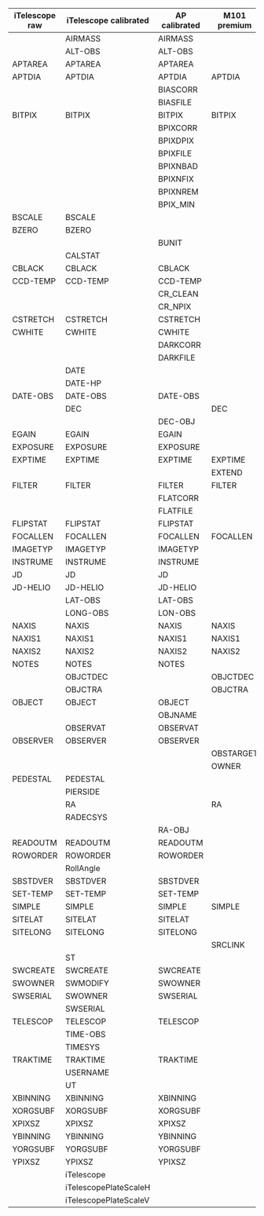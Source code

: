|iTelescope raw|iTelescope calibrated|AP calibrated|M101 premium|
|--------------|---------------------|-------------|------------|
|              |AIRMASS              |AIRMASS      |            |
|              |ALT-OBS              |ALT-OBS      |            |
|APTAREA       |APTAREA              |APTAREA      |            |
|APTDIA        |APTDIA               |APTDIA       |APTDIA      |
|              |                     |BIASCORR     |            |
|              |                     |BIASFILE     |            |
|BITPIX        |BITPIX               |BITPIX       |BITPIX      |
|              |                     |BPIXCORR     |            |
|              |                     |BPIXDPIX     |            |
|              |                     |BPIXFILE     |            |
|              |                     |BPIXNBAD     |            |
|              |                     |BPIXNFIX     |            |
|              |                     |BPIXNREM     |            |
|              |                     |BPIX_MIN     |            |
|BSCALE        |BSCALE               |             |            |
|BZERO         |BZERO                |             |            |
|              |                     |BUNIT        |            |
|              |CALSTAT              |             |            |
|CBLACK        |CBLACK               |CBLACK       |            |
|CCD-TEMP      |CCD-TEMP             |CCD-TEMP     |            |
|              |                     |CR_CLEAN     |            |
|              |                     |CR_NPIX      |            |
|CSTRETCH      |CSTRETCH             |CSTRETCH     |            |
|CWHITE        |CWHITE               |CWHITE       |            |
|              |                     |DARKCORR     |            |
|              |                     |DARKFILE     |            |
|              |DATE                 |             |            |
|              |DATE-HP              |             |            |
|DATE-OBS      |DATE-OBS             |DATE-OBS     |            |
|              |DEC                  |             |DEC         |
|              |                     |DEC-OBJ      |            |
|EGAIN         |EGAIN                |EGAIN        |            |
|EXPOSURE      |EXPOSURE             |EXPOSURE     |            |
|EXPTIME       |EXPTIME              |EXPTIME      |EXPTIME     |
|              |                     |             |EXTEND      |
|FILTER        |FILTER               |FILTER       |FILTER      |
|              |                     |FLATCORR     |            |
|              |                     |FLATFILE     |            |
|FLIPSTAT      |FLIPSTAT             |FLIPSTAT     |            |
|FOCALLEN      |FOCALLEN             |FOCALLEN     |FOCALLEN    |
|IMAGETYP      |IMAGETYP             |IMAGETYP     |            |
|INSTRUME      |INSTRUME             |INSTRUME     |            |
|JD            |JD                   |JD           |            |
|JD-HELIO      |JD-HELIO             |JD-HELIO     |            |
|              |LAT-OBS              |LAT-OBS      |            |
|              |LONG-OBS             |LON-OBS      |            |
|NAXIS         |NAXIS                |NAXIS        |NAXIS       |
|NAXIS1        |NAXIS1               |NAXIS1       |NAXIS1      |
|NAXIS2        |NAXIS2               |NAXIS2       |NAXIS2      |
|NOTES         |NOTES                |NOTES        |            |
|              |OBJCTDEC             |             |OBJCTDEC    |
|              |OBJCTRA              |             |OBJCTRA     |
|OBJECT        |OBJECT               |OBJECT       |            |
|              |                     |OBJNAME      |            |
|              |OBSERVAT             |OBSERVAT     |            |
|OBSERVER      |OBSERVER             |OBSERVER     |            |
|              |                     |             |OBSTARGET   |
|              |                     |             |OWNER       |
|PEDESTAL      |PEDESTAL             |             |            |
|              |PIERSIDE             |             |            |
|              |RA                   |             |RA          |
|              |RADECSYS             |             |            |
|              |                     |RA-OBJ       |            |
|READOUTM      |READOUTM             |READOUTM     |            |
|ROWORDER      |ROWORDER             |ROWORDER     |            |
|              |RollAngle            |             |            |
|SBSTDVER      |SBSTDVER             |SBSTDVER     |            |
|SET-TEMP      |SET-TEMP             |SET-TEMP     |            |
|SIMPLE        |SIMPLE               |SIMPLE       |SIMPLE      |
|SITELAT       |SITELAT              |SITELAT      |            |
|SITELONG      |SITELONG             |SITELONG     |            |
|              |                     |             |SRCLINK     |
|              |ST                   |             |            |
|SWCREATE      |SWCREATE             |SWCREATE     |            |
|SWOWNER       |SWMODIFY             |SWOWNER      |            |
|SWSERIAL      |SWOWNER              |SWSERIAL     |            |
|              |SWSERIAL             |             |            |
|TELESCOP      |TELESCOP             |TELESCOP     |            |
|              |TIME-OBS             |             |            |
|              |TIMESYS              |             |            |
|TRAKTIME      |TRAKTIME             |TRAKTIME     |            |
|              |USERNAME             |             |            |
|              |UT                   |             |            |
|XBINNING      |XBINNING             |XBINNING     |            |
|XORGSUBF      |XORGSUBF             |XORGSUBF     |            |
|XPIXSZ        |XPIXSZ               |XPIXSZ       |            |
|YBINNING      |YBINNING             |YBINNING     |            |
|YORGSUBF      |YORGSUBF             |YORGSUBF     |            |
|YPIXSZ        |YPIXSZ               |YPIXSZ       |            |
|              |iTelescope           |             |            |
|              |iTelescopePlateScaleH|             |            |
|              |iTelescopePlateScaleV|             |            |
